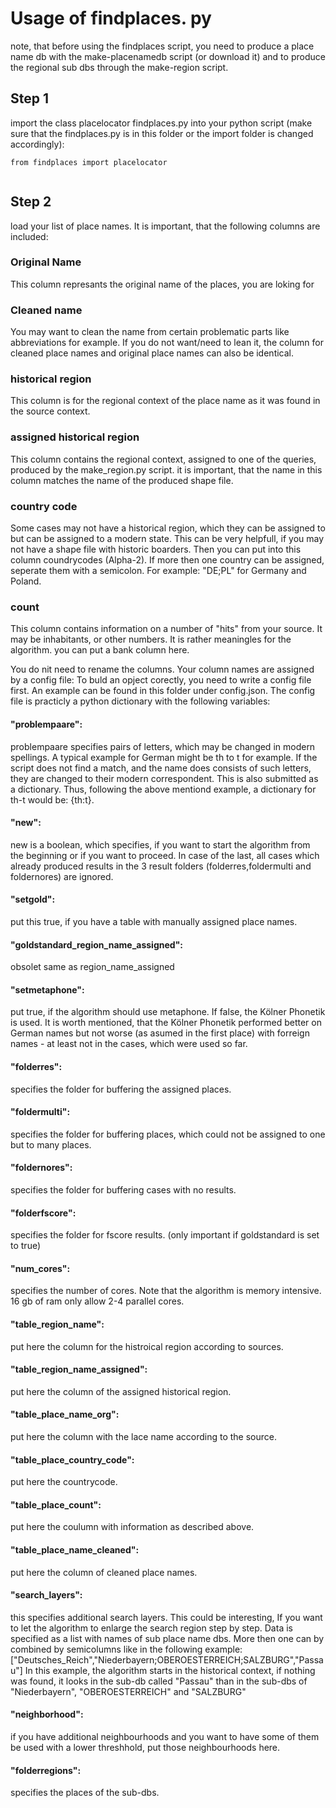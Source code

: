 # Usage of findplaces. py

note, that before using the findplaces script, you need to produce a place name db with the make-placenamedb script (or download it) and to produce the regional sub dbs through the make-region script. 

## Step 1
import the class placelocator findplaces.py into your python script (make sure that the findplaces.py is in this folder or the import folder is changed accordingly):


```
from findplaces import placelocator
 
```

## Step 2

load your list of place names. It is important, that the following columns are included:
### Original Name
This column represants the original name of the places, you are loking for

### Cleaned name
You may want to clean the name from certain problematic parts like abbreviations for example. If you do not want/need to lean it, the column for cleaned place names and original place names can also be identical.

### historical region
This column is for the regional context of the place name as it was found in the source context.

### assigned historical region
This column contains the regional context, assigned to one of the queries, produced by the make_region.py script. it is important, that the name in this column matches the name of the produced shape file.

### country code
Some cases may not have a historical region, which they can be assigned to but can be assigned to a modern state. This can be very helpfull, if you may not have a shape file with historic boarders. Then you can put into this column coundrycodes (Alpha-2). If more then one country can be assigned, seperate them with a semicolon. For example: "DE;PL" for Germany and Poland.

### count
This column contains information on a number of "hits" from your source. It may be inhabitants, or other numbers. It is rather meaningles for the algorithm. you can put a bank column here.

You do nit need to rename the columns. Your column names are assigned by a config file:
To buld an opject corectly, you need to write a config file first. An example can be found in this folder under config.json.
The config file is practicly a python dictionary with the following variables:
#### "problempaare": 
problempaare specifies pairs of letters, which may be changed in modern spellings. A typical example for German might be th to t for example. If the script does not find a match, and the name does consists of such letters, they are changed to their modern correspondent. This is also submitted as a dictionary. Thus, following the above mentiond example, a dictionary for th-t would be: {th:t}.
#### "new": 
new is a boolean, which specifies, if you want to start the algorithm from the beginning or if you want to proceed. In case of the last, all cases which already produced results in the 3 result folders (folderres,foldermulti and foldernores) are ignored.
#### "setgold":
put this true, if you have a table with manually assigned place names. 
#### "goldstandard_region_name_assigned": 
obsolet same as region_name_assigned
#### "setmetaphone": 
put true, if the algorithm should use metaphone. If false, the Kölner Phonetik is used. It is worth mentioned, that the Kölner Phonetik performed better on German names but not worse (as asumed in the first place) with forreign names - at least not in the cases, which were used so far.
#### "folderres":
specifies the folder for buffering the assigned places.
#### "foldermulti":
specifies the folder for buffering places, which could not be assigned to one but to many places.
#### "foldernores": 
specifies the folder for buffering cases with no results.
#### "folderfscore": 
specifies the folder for fscore results. (only important if goldstandard is set to true)
#### "num_cores": 
specifies the number of cores. Note that the algorithm is memory intensive. 16 gb of ram only allow 2-4 parallel cores.
#### "table_region_name": 
put here the column for the histroical region according to sources.
#### "table_region_name_assigned": 
put here the column of the assigned historical region.
#### "table_place_name_org": 
put here the column with the lace name according to the source.
#### "table_place_country_code": 
put here the countrycode.
#### "table_place_count": 
put here the coulumn with information as described above.
#### "table_place_name_cleaned": 
put here the column of cleaned place names.
#### "search_layers": 
this specifies additional search layers. This could be interesting, If you want to let the algorithm to enlarge the search region step by step. Data is specified as a list with names of sub place name dbs. More then one can by combined by semicolumns like in the following example: ["Deutsches_Reich","Niederbayern;OBEROESTERREICH;SALZBURG","Passau"] In this example, the algorithm starts in the historical context, if nothing was found, it looks in the sub-db called "Passau" than in the sub-dbs of "Niederbayern", "OBEROESTERREICH" and "SALZBURG"
#### "neighborhood": 
if you have additional neighbourhoods and you want to have some of them be used with a lower threshhold, put those neighbourhoods here.
#### "folderregions": 
specifies the places of the sub-dbs.
